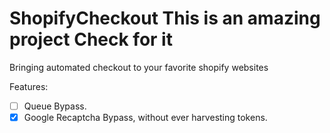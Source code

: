 # ShopifyCheckout This is an amazing project Check for it
Bringing automated checkout to your favorite shopify websites

Features:
- [ ] Queue Bypass.
- [x] Google Recaptcha Bypass, without ever harvesting tokens. 
